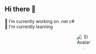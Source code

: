 ## Hi there 👋 <br>
🔭 I’m currently working on .net c# <br>
🌱 I'm currently learning <br> 
<header>
<img style="width: 48px;   height: 48px;   border-radius: 1000px;" 
                alt="El Avatar" 
                src="![image](https://github.com/user-attachments/assets/76d7c0fe-da2e-4879-90fe-85dd95181f50)" />
</header>
<!--
**bonfildev/bonfildev** is a ✨ _special_ ✨ repository because its `README.md` (this file) appears on your GitHub profile.

Here are some ideas to get you started:

- 🔭 I’m currently working on ...
- 🌱 I’m currently learning ...
- 👯 I’m looking to collaborate on ...
- 🤔 I’m looking for help with ...
- 💬 Ask me about ...
- 📫 How to reach me: ...
- 😄 Pronouns: ...
- ⚡ Fun fact: ...
-->
.tw-followCard-avatar {
    width: 48px;
    height: 48px;
    border-radius: 1000px;
  }
